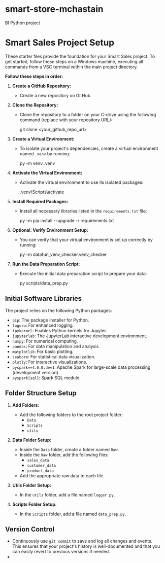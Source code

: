 # smart-store-mchastain
BI Python project
# Smart Sales Project Setup

These starter files provide the foundation for your Smart Sales project. To get started, follow these steps on a Windows machine, executing all commands from a VSC terminal within the main project directory.

**Follow these steps in order:**

1.  **Create a GitHub Repository:**
    * Create a new repository on GitHub.

2.  **Clone the Repository:**
    * Clone the repository to a folder on your C-drive using the following command (replace with your repository URL):
       
        git clone <your_github_repo_url>
      

3.  **Create a Virtual Environment:**
    * To isolate your project's dependencies, create a virtual environment named `.venv` by running:
      
        py -m venv .venv
    

4.  **Activate the Virtual Environment:**
    * Activate the virtual environment to use its isolated packages:
     
        .venv\Scripts\activate
     

5.  **Install Required Packages:**
    * Install all necessary libraries listed in the `requirements.txt` file:
        
        py -m pip install --upgrade -r requirements.txt
       

6.  **Optional: Verify Environment Setup:**
    * You can verify that your virtual environment is set up correctly by running:
       
        py -m datafun_venv_checker.venv_checker
       

7.  **Run the Data Preparation Script:**
    * Execute the initial data preparation script to prepare your data:
        
        py scripts/data_prep.py
        

## Initial Software Libraries

The project relies on the following Python packages:

* `pip`: The package installer for Python.
* `loguru`: For enhanced logging.
* `ipykernel`: Enables Python kernels for Jupyter.
* `jupyterlab`: The JupyterLab interactive development environment.
* `numpy`: For numerical computing.
* `pandas`: For data manipulation and analysis.
* `matplotlib`: For basic plotting.
* `seaborn`: For statistical data visualization.
* `plotly`: For interactive visualizations.
* `pyspark==4.0.0.dev1`: Apache Spark for large-scale data processing (development version).
* `pyspark[sql]`: Spark SQL module.

## Folder Structure Setup

1.  **Add Folders:**
    * Add the following folders to the root project folder:
        * `Data`
        * `Scripts`
        * `utils`

2.  **Data Folder Setup:**
    * Inside the `Data` folder, create a folder named `Raw`.
    * Inside the `Raw` folder, add the following files:
        * `sales_data`
        * `customer_data`
        * `product_data`
    * Add the appropriate raw data to each file.

3.  **Utils Folder Setup:**
    * In the `utils` folder, add a file named `logger.py`.

4.  **Scripts Folder Setup:**
    * In the `Scripts` folder, add a file named `data_prep.py`.

## Version Control

* Continuously use `git commit` to save and log all changes and events. This ensures that your project's history is well-documented and that you can easily revert to previous versions if needed.
* 